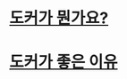 # [도커가 뭔가요?](https://www.youtube.com/watch?v=tPjpcsgxgWc&list=PLpO7kx5DnyIFyT_q9gVtg4CzYU0EYcI5C&index=8)

# [도커가 좋은 이유](https://www.youtube.com/watch?v=chnCcGCTyBg&list=PL7jH19IHhOLMu8dpjb2A6O7BYYlO2gJbN&index=57)
